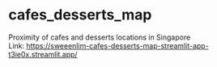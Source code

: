 # cafes_desserts_map
Proximity of cafes and desserts locations in Singapore <br /> 
Link: https://sweeenlim-cafes-desserts-map-streamlit-app-t3ie0x.streamlit.app/
